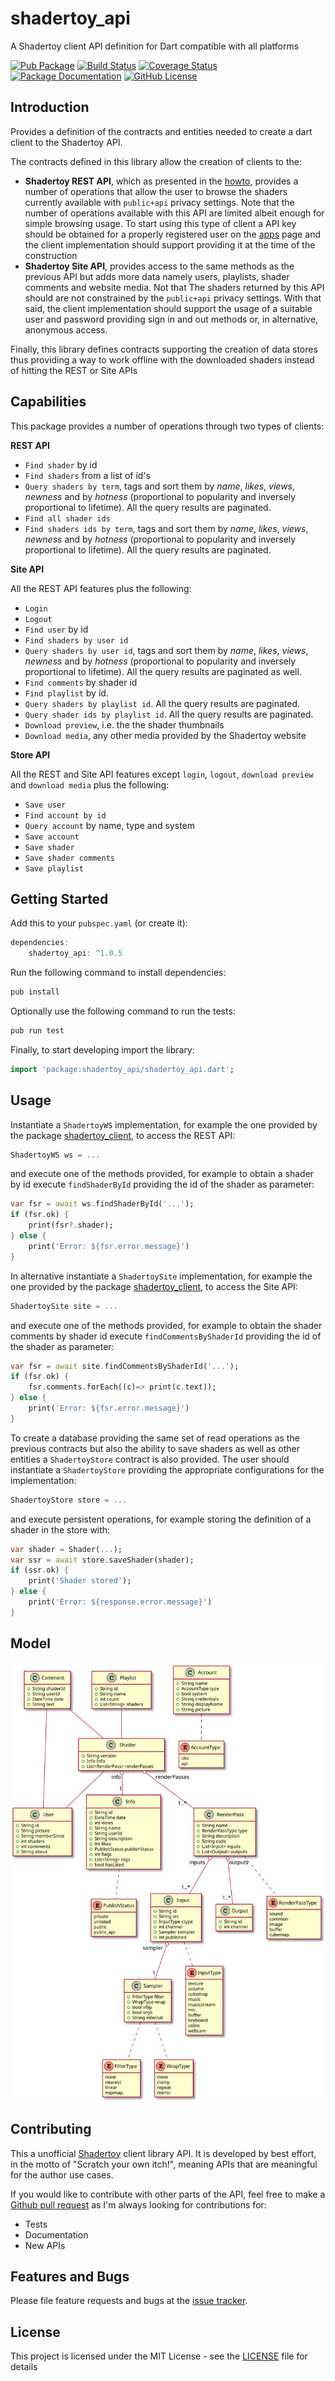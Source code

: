 # shadertoy_api
A Shadertoy client API definition for Dart compatible with all platforms

[![Pub Package](https://img.shields.io/pub/v/shadertoy_api.svg?style=flat-square)](https://pub.dartlang.org/packages/shadertoy_api)
[![Build Status](https://github.com/ivoleitao/shadertoy_api/workflows/build/badge.svg)](https://github.com/ivoleitao/shadertoy_api/actions)
[![Coverage Status](https://codecov.io/gh/ivoleitao/shadertoy_api/graph/badge.svg)](https://codecov.io/gh/ivoleitao/shadertoy_api)
[![Package Documentation](https://img.shields.io/badge/doc-shadertoy_api-blue.svg)](https://www.dartdocs.org/documentation/shadertoy_api/latest)
[![GitHub License](https://img.shields.io/badge/license-MIT-yellow.svg)](https://opensource.org/licenses/MIT)

## Introduction

Provides a definition of the contracts and entities needed to create a dart client to the Shadertoy API.

The contracts defined in this library allow the creation of clients to the:
* **Shadertoy REST API**, which as presented in the [howto](https://www.shadertoy.com/howto#q2), provides a number of operations that allow the user to browse the shaders currently available with `public+api` privacy settings. Note that the number of operations available with this API are limited albeit enough for simple browsing usage. To start using this type of client a API key should be obtained for a properly registered user on the [apps](https://www.shadertoy.com/myapps) page and the client implementation should support providing it at the time of the construction
* **Shadertoy Site API**, provides access to the same methods as the previous API but adds more data namely users, playlists, shader comments and website media. Not that The shaders returned by this API should are not constrained by the `public+api` privacy settings. With that said, the client implementation should support the usage of a suitable user and password providing sign in and out methods or, in alternative, anonymous access.

Finally, this library defines contracts supporting the creation of data stores thus providing a way to work offline with the downloaded shaders instead of hitting the REST or Site APIs

## Capabilities

This package provides a number of operations through two types of clients:

**REST API**

* `Find shader` by id
* `Find shaders` from a list of id's
* `Query shaders by term`, tags and sort them by *name*, *likes*, *views*, *newness* and by *hotness* (proportional to popularity and inversely proportional to lifetime). All the query results are paginated.
* `Find all shader ids`
* `Find shaders ids by term`, tags and sort them by *name*, *likes*, *views*, *newness* and by *hotness* (proportional to popularity and inversely proportional to lifetime). All the query results are paginated.

**Site API**

All the REST API features plus the following:
* `Login`
* `Logout`
* `Find user` by id
* `Find shaders by user id`
* `Query shaders by user id`, tags and sort them by *name*, *likes*, *views*, *newness* and by *hotness* (proportional to popularity and inversely proportional to lifetime). All the query results are paginated as well.
* `Find comments` by shader id
* `Find playlist` by id.
* `Query shaders by playlist id`. All the query results are paginated.
* `Query shader ids by playlist id`. All the query results are paginated. 
* `Download preview`, i.e. the the shader thumbnails
* `Download media`, any other media provided by the Shadertoy website

**Store API**

All the REST and Site API features except `login`, `logout`, `download preview` and `download media` plus the following:
* `Save user`
* `Find account by id`
* `Query account` by name, type and system
* `Save account`
* `Save shader`
* `Save shader comments`
* `Save playlist`

## Getting Started

Add this to your `pubspec.yaml` (or create it):

```dart
dependencies:
    shadertoy_api: ^1.0.5
```

Run the following command to install dependencies:

```dart
pub install
```

Optionally use the following command to run the tests:

```dart
pub run test
```

Finally, to start developing import the library:

```dart
import 'package:shadertoy_api/shadertoy_api.dart';
```

## Usage

Instantiate a `ShadertoyWS` implementation, for example the one provided by the package [shadertoy_client](https://pub.dev/packages/shadertoy_client), to access the REST API:

```dart
ShadertoyWS ws = ...
```
and execute one of the methods provided, for example to obtain a shader by id execute `findShaderById` providing the id of the shader as parameter:

```dart
var fsr = await ws.findShaderById('...');
if (fsr.ok) {
    print(fsr?.shader);
} else {
    print('Error: ${fsr.error.message}')
}
```
In alternative instantiate a `ShadertoySite` implementation, for example the one provided by the package [shadertoy_client](https://pub.dev/packages/shadertoy_client), to access the Site API:
```dart
ShadertoySite site = ...
```
and execute one of the methods provided, for example to obtain the shader comments by shader id execute `findCommentsByShaderId` providing the id of the shader as parameter:

```dart
var fsr = await site.findCommentsByShaderId('...');
if (fsr.ok) {
    fsr.comments.forEach((c)=> print(c.text));
} else {
    print('Error: ${fsr.error.message}')
}
```

To create a database providing the same set of read operations as the previous contracts but also the ability to save shaders as well as other entities a `ShadertoyStore` contract is also provided. The user should instantiate a `ShadertoyStore` providing the appropriate configurations for the implementation:

```dart
ShadertoyStore store = ...
```

and execute persistent operations, for example storing the definition of a shader in the store with:

```dart
var shader = Shader(...);
var ssr = await store.saveShader(shader);
if (ssr.ok) {
    print('Shader stored');
} else {
    print('Error: ${response.error.message}')
}
```

## Model

![Shadertoy API Model](model.svg?raw=true)

## Contributing

This a unofficial [Shadertoy](https://www.shadertoy.com) client library API. It is developed by best effort, in the motto of "Scratch your own itch!", meaning APIs that are meaningful for the author use cases.

If you would like to contribute with other parts of the API, feel free to make a [Github pull request](https://github.com/ivoleitao/shadertoy_api/pulls) as I'm always looking for contributions for:
* Tests
* Documentation
* New APIs

## Features and Bugs

Please file feature requests and bugs at the [issue tracker][tracker].

[tracker]: https://github.com/ivoleitao/shadertoy_api/issues/new

## License

This project is licensed under the MIT License - see the [LICENSE](LICENSE) file for details
